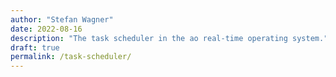 ```yaml
---
author: "Stefan Wagner"
date: 2022-08-16
description: "The task scheduler in the ao real-time operating system."
draft: true
permalink: /task-scheduler/
---
```

